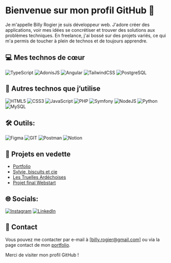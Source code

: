 # Bienvenue sur mon profil GitHub 👋

Je m'appelle Billy Rogier je suis développeur web. J'adore créer des applications, voir mes idées se concrétiser et trouver des solutions aux problèmes techniques. En freelance, j'ai bossé sur des projets variés, ce qui m'a permis de toucher à plein de technos et de toujours apprendre.

## 💻 Mes technos de cœur

![TypeScript](https://img.shields.io/badge/typescript-%23007ACC.svg?style=for-the-badge&logo=typescript&logoColor=white)
![AdonisJS](https://img.shields.io/badge/adonisjs-%232C2C32.svg?style=for-the-badge&logo=adonisjs&logoColor=white)
![Angular](https://img.shields.io/badge/angular-%23DD0031.svg?style=for-the-badge&logo=angular&logoColor=white)
![TailwindCSS](https://img.shields.io/badge/tailwindcss-%2306B6D4.svg?style=for-the-badge&logo=tailwindcss&logoColor=white)
![PostgreSQL](https://img.shields.io/badge/postgresql-%23316192.svg?style=for-the-badge&logo=postgresql&logoColor=white)

## 🚀 Autres technos que j’utilise

![HTML5](https://img.shields.io/badge/html5-%23E34F26.svg?style=for-the-badge&logo=html5&logoColor=white)
![CSS3](https://img.shields.io/badge/css3-%231572B6.svg?style=for-the-badge&logo=css3&logoColor=white)
![JavaScript](https://img.shields.io/badge/javascript-%23323330.svg?style=for-the-badge&logo=javascript&logoColor=%23F7DF1E)
![PHP](https://img.shields.io/badge/php-%23777BB4.svg?style=for-the-badge&logo=php&logoColor=white)
![Symfony](https://img.shields.io/badge/symfony-%23D42029.svg?style=for-the-badge&logo=symfony&logoColor=white)
![NodeJS](https://img.shields.io/badge/node.js-6DA55F?style=for-the-badge&logo=node.js&logoColor=white)
![Python](https://img.shields.io/badge/python-3670A0?style=for-the-badge&logo=python&logoColor=ffdd54)
![MySQL](https://img.shields.io/badge/mysql-%2300000f.svg?style=for-the-badge&logo=mysql&logoColor=white)

## 🛠️ Outils:
![Figma](https://img.shields.io/badge/figma-%23F24E1E.svg?style=for-the-badge&logo=figma&logoColor=white) 
![GIT](https://img.shields.io/badge/Git-fc6d26?style=for-the-badge&logo=git&logoColor=white) 
![Postman](https://img.shields.io/badge/Postman-FF6C37?style=for-the-badge&logo=postman&logoColor=white) 
![Notion](https://img.shields.io/badge/Notion-%23000000.svg?style=for-the-badge&logo=notion&logoColor=white)

## 💼 Projets en vedette

- [Portfolio](https://github.com/BillyRogier/Billy_Rogier-portfolio/tree/main)
- [Sylvie, biscuits et cie](https://github.com/BillyRogier/SylvieBiscuitsEtCie)
- [Les Truelles Ardéchoises](https://github.com/BillyRogier/LesTruellesArdechoises)
- [Projet final Webstart](https://github.com/BillyRogier/final_project-webstart)

## 🌐 Socials:
[![Instagram](https://img.shields.io/badge/Instagram-%23E4405F.svg?logo=Instagram&logoColor=white)](https://instagram.com/billy_rogier) [![LinkedIn](https://img.shields.io/badge/LinkedIn-%230077B5.svg?logo=linkedin&logoColor=white)](https://linkedin.com/in/billyrogier) 

## 📧 Contact

Vous pouvez me contacter par e-mail à [billy.rogier@gmail.com] ou via la page contact de mon [portfolio](https://billyrogier.com/#contact).

Merci de visiter mon profil GitHub !



